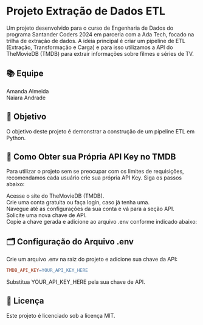 # Projeto Extração de Dados ETL

Um projeto desenvolvido para o curso de Engenharia de Dados do programa Santander Coders 2024 em parceria com a Ada Tech, focado na trilha de extração de dados. 
A ideia principal é criar um pipeline de ETL (Extração, Transformação e Carga) e para isso utilizamos a API do TheMovieDB (TMDB) para extrair informações sobre filmes e séries de TV. 

## 📚 Equipe
Amanda Almeida<br>
Naiara Andrade<br>
## 🎯 Objetivo
O objetivo deste projeto é demonstrar a construção de um pipeline ETL em Python.

## 🔑 Como Obter sua Própria API Key no TMDB
Para utilizar o projeto sem se preocupar com os limites de requisições, recomendamos cada usuário crie sua própria API Key. Siga os passos abaixo:

Acesse o site do TheMovieDB (TMDB).<br>
Crie uma conta gratuita ou faça login, caso já tenha uma.<br>
Navegue até as configurações da sua conta e vá para a seção API.<br>
Solicite uma nova chave de API.<br>
Copie a chave gerada e adicione ao arquivo .env conforme indicado abaixo:<br>

## 🗂️ Configuração do Arquivo .env
Crie um arquivo .env na raiz do projeto e adicione sua chave da API:

``` makefile
TMDB_API_KEY=YOUR_API_KEY_HERE
```
Substitua YOUR_API_KEY_HERE pela sua chave de API.

## 📜 Licença
Este projeto é licenciado sob a licença MIT.
